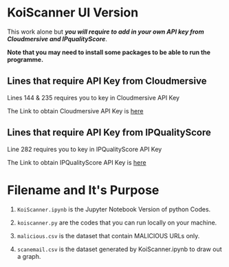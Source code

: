 # KoiScanner UI Version
This work alone but **_you will require to add in your own API key from Cloudmersive and IPqualityScore_**.

**Note that you may need to install some packages to be able to run the programme.**

##  Lines that require API Key from Cloudmersive
Lines 144 & 235 requires you to key in Cloudmersive API Key

The Link to obtain Cloudmersive API Key is [here](https://cloudmersive.com/virus-api)

## Lines that require API Key from IPQualityScore
Line 282 requires you to key in IPQualityScore API Key

The Link to obtain IPQualityScore API Key is [here](https://www.ipqualityscore.com)

# Filename and It's Purpose

1) `KoiScanner.ipynb` is the Jupyter Notebook Version of python Codes.

2) `koiscanner.py`  are the codes that you can run locally on your machine.

3) `malicious.csv` is the dataset that contain MALICIOUS URLs only.

4) `scanemail.csv` is the dataset generated by KoiScanner.ipynb to draw out a graph. 
